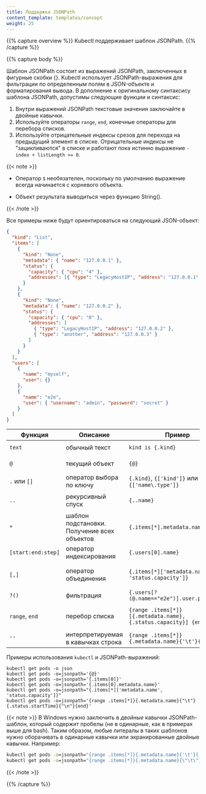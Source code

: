 ```yaml
---
title: Поддержка JSONPath
content_template: templates/concept
weight: 25
---
```


{{% capture overview %}} Kubectl поддерживает шаблон JSONPath. {{% /capture %}}

{{% capture body %}}

Шаблон JSONPath состоит из выражений JSONPath, заключенных в фигурные скобки {}.
Kubectl использует JSONPath-выражения для фильтрации по определенным полям в
JSON-объекте и форматирования вывода. В дополнение к оригинальному синтаксису
шаблона JSONPath, допустимы следующие функции и синтаксис:

1. Внутри выражений JSONPath текстовые значения заключайте в двойные кавычки.
2. Используйте операторы `range`, `end`, конечные операторы для перебора
   списков.
3. Используйте отрицательные индексы срезов для перехода на предыдущий элемент в
   списке. Отрицательные индексы не "зацикливаются" в списке и работают пока
   истинно выражение `-index + listLength >= 0`.

{{< note >}}

- Оператор `$` необязателен, поскольку по умолчанию выражение всегда начинается
  с корневого объекта.

- Объект результата выводиться через функцию String().

{{< /note >}}

Все примеры ниже будут ориентироваться на следующий JSON-объект:

```json
{
  "kind": "List",
  "items": [
    {
      "kind": "None",
      "metadata": { "name": "127.0.0.1" },
      "status": {
        "capacity": { "cpu": "4" },
        "addresses": [{ "type": "LegacyHostIP", "address": "127.0.0.1" }]
      }
    },
    {
      "kind": "None",
      "metadata": { "name": "127.0.0.2" },
      "status": {
        "capacity": { "cpu": "8" },
        "addresses": [
          { "type": "LegacyHostIP", "address": "127.0.0.2" },
          { "type": "another", "address": "127.0.0.3" }
        ]
      }
    }
  ],
  "users": [
    {
      "name": "myself",
      "user": {}
    },
    {
      "name": "e2e",
      "user": { "username": "admin", "password": "secret" }
    }
  ]
}
```

| Функция            | Описание                                    | Пример                                                          | Результат                                         |
| ------------------ | ------------------------------------------- | --------------------------------------------------------------- | ------------------------------------------------- |
| `text`             | обычный текст                               | `kind is {.kind}`                                               | `kind is List`                                    |
| `@`                | текущий объект                              | `{@}`                                                           | то же, что и ввод                                 |
| `.` или `[]`       | оператор выбора по ключу                    | `{.kind}`, `{['kind']}` или `{['name\.type']}`                  | `List`                                            |
| `..`               | рекурсивный спуск                           | `{..name}`                                                      | `127.0.0.1 127.0.0.2 myself e2e`                  |
| `*`                | шаблон подстановки. Получение всех объектов | `{.items[*].metadata.name}`                                     | `[127.0.0.1 127.0.0.2]`                           |
| `[start:end:step]` | оператор индексирования                     | `{.users[0].name}`                                              | `myself`                                          |
| `[,]`              | оператор объединения                        | `{.items[*]['metadata.name', 'status.capacity']}`               | `127.0.0.1 127.0.0.2 map[cpu:4] map[cpu:8]`       |
| `?()`              | фильтрация                                  | `{.users[?(@.name=="e2e")].user.password}`                      | `secret`                                          |
| `range`, `end`     | перебор списка                              | `{range .items[*]}[{.metadata.name}, {.status.capacity}] {end}` | `[127.0.0.1, map[cpu:4]] [127.0.0.2, map[cpu:8]]` |
| `''`               | интерпретируемая в кавычках строка          | `{range .items[*]}{.metadata.name}{'\t'}{end}`                  | `127.0.0.1 127.0.0.2`                             |

Примеры использования `kubectl` и JSONPath-выражений:

```shell
kubectl get pods -o json
kubectl get pods -o=jsonpath='{@}'
kubectl get pods -o=jsonpath='{.items[0]}'
kubectl get pods -o=jsonpath='{.items[0].metadata.name}'
kubectl get pods -o=jsonpath="{.items[*]['metadata.name', 'status.capacity']}"
kubectl get pods -o=jsonpath='{range .items[*]}{.metadata.name}{"\t"}{.status.startTime}{"\n"}{end}'
```

{{< note >}} В Windows нужно заключить в _двойные_ кавычки JSONPath-шаблон,
который содержит пробелы (не в одинарные, как в примерах выше для bash). Таким
образом, любые литералы в таких шаблонов нужно оборачивать в одинарные кавычки
или экранированные двойные кавычки. Например:

```cmd
kubectl get pods -o=jsonpath="{range .items[*]}{.metadata.name}{'\t'}{.status.startTime}{'\n'}{end}"
kubectl get pods -o=jsonpath="{range .items[*]}{.metadata.name}{\"\t\"}{.status.startTime}{\"\n\"}{end}"
```

{{< /note >}}

{{% /capture %}}
